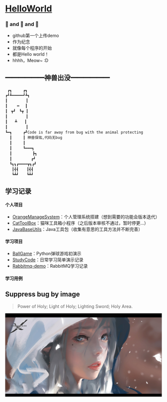 # [HelloWorld](https://tangerinespecter.github.io/HelloWorld/sunflower/)

### 🌻 and 🍊 and 👻

- github第一个上传demo
- 作为纪念
- 就像每个程序的开始
- 都是Hello world！
- hhhh，Meow~ :D

## ━━━━━━神兽出没━━━━━━ 
```
 ┏┓　　　┏┓ 
┏┛┻━━━━━┛┻┓
┃　　　　　┃
┃　 　━　 ┃
┃　┳┛　┗┳ ┃
┃　　　　　┃
┃　　┻　　┃ 
┃　　　　　┃ 　　
┗━┓　　　┏┛Code is far away from bug with the animal protecting 
  ┃　　　┃ 神兽保佑,代码无bug 
  ┃　　　┃  　　　　
  ┃　　　┗━━━┓ 
  ┃　　　　　 ┣┓ 
  ┃　　　　  ┏┛  　　　　
  ┗┓┓┏━━━━┳┓┏┛  　　　　　
   ┃┫┫　  ┃┫┫ 
   ┗┻┛　  ┗┻┛
```

## 学习记录

#### 个人项目

- [OrangeManageSystem](https://github.com/TangerineSpecter/OrangeManageSystem)：个人管理系统搭建（想到需要的功能会版本迭代）
- [CatToolBox](https://github.com/TangerineSpecter/CatToolBox)：猫咪工具箱小程序（之后版本审核不通过，暂时停更...）
- [JavaBaseUtils](https://github.com/TangerineSpecter/JavaBaseUtils)：Java工具包（收集有意思的工具方法并不断完善）

#### 学习项目

- [BallGame](https://github.com/TangerineSpecter/BallGame)：Python弹球游戏初演示
- [StudyCode](https://github.com/TangerineSpecter/StudyCode)：日常学习简单演示记录
- [Rabbitmq-demo](https://github.com/TangerineSpecter/Rabbitmq-demo)：RabbitMQ学习记录

#### 学习用例

## Suppress bug by image
>Power of Holy; Light of Holy; Lighting Sword; Holy Area. 

<img src="img/1.jpg">
